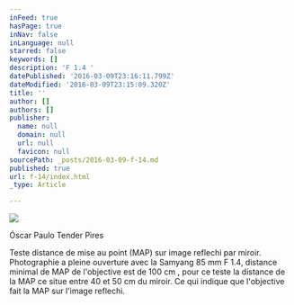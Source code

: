 ```yaml
---
inFeed: true
hasPage: true
inNav: false
inLanguage: null
starred: false
keywords: []
description: 'F 1.4 '
datePublished: '2016-03-09T23:16:11.799Z'
dateModified: '2016-03-09T23:15:09.320Z'
title: ''
author: []
authors: []
publisher:
  name: null
  domain: null
  url: null
  favicon: null
sourcePath: _posts/2016-03-09-f-14.md
published: true
url: f-14/index.html
_type: Article

---
```

![](https://the-grid-user-content.s3-us-west-2.amazonaws.com/2805ccf2-2ed3-4276-9f38-83981ac0d45d.jpg)

Óscar Paulo Tender Pires

Teste distance de mise au point (MAP) sur image reflechi par miroir. Photographie a pleine ouverture  avec la Samyang 85 mm F 1.4, distance minimal de MAP de l'objective  est de 100 cm , pour ce teste la distance de la MAP ce situe entre 40 et 50 cm du miroir. Ce qui indique que l'objective fait la MAP sur l'image reflechi.